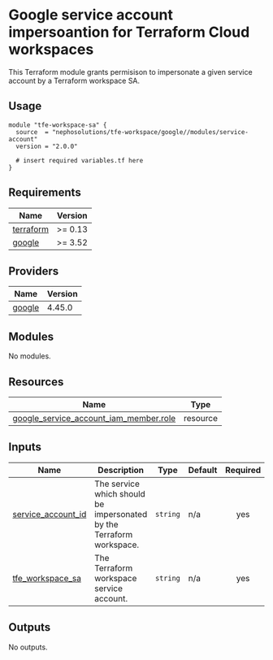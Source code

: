 # Google service account impersoantion for Terraform Cloud workspaces

This Terraform module grants permisison to impersonate a given service account by a Terraform workspace SA.

## Usage

```hcl
module "tfe-workspace-sa" {
  source  = "nephosolutions/tfe-workspace/google//modules/service-account"
  version = "2.0.0"

  # insert required variables.tf here
}
```

<!-- BEGINNING OF PRE-COMMIT-TERRAFORM DOCS HOOK -->
## Requirements

| Name | Version |
|------|---------|
| <a name="requirement_terraform"></a> [terraform](#requirement\_terraform) | >= 0.13 |
| <a name="requirement_google"></a> [google](#requirement\_google) | >= 3.52 |

## Providers

| Name | Version |
|------|---------|
| <a name="provider_google"></a> [google](#provider\_google) | 4.45.0 |

## Modules

No modules.

## Resources

| Name | Type |
|------|------|
| [google_service_account_iam_member.role](https://registry.terraform.io/providers/hashicorp/google/latest/docs/resources/service_account_iam_member) | resource |

## Inputs

| Name | Description | Type | Default | Required |
|------|-------------|------|---------|:--------:|
| <a name="input_service_account_id"></a> [service\_account\_id](#input\_service\_account\_id) | The service which should be impersonated by the Terraform workspace. | `string` | n/a | yes |
| <a name="input_tfe_workspace_sa"></a> [tfe\_workspace\_sa](#input\_tfe\_workspace\_sa) | The Terraform workspace service account. | `string` | n/a | yes |

## Outputs

No outputs.
<!-- END OF PRE-COMMIT-TERRAFORM DOCS HOOK -->
